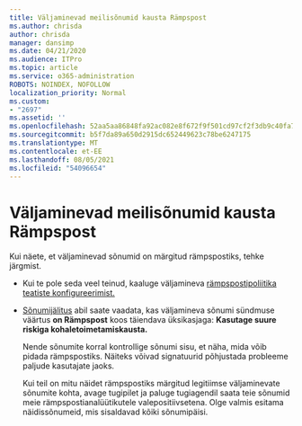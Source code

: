 ```yaml
---
title: Väljaminevad meilisõnumid kausta Rämpspost
ms.author: chrisda
author: chrisda
manager: dansimp
ms.date: 04/21/2020
ms.audience: ITPro
ms.topic: article
ms.service: o365-administration
ROBOTS: NOINDEX, NOFOLLOW
localization_priority: Normal
ms.custom:
- "2697"
ms.assetid: ''
ms.openlocfilehash: 52aa5aa86848fa92ac082e8f672f9f501cd97cf2f3db9c40fa745aa8ebccfbb1
ms.sourcegitcommit: b5f7da89a650d2915dc652449623c78be6247175
ms.translationtype: MT
ms.contentlocale: et-EE
ms.lasthandoff: 08/05/2021
ms.locfileid: "54096654"
---
```

# <a name="outbound-email-to-junk-email-folder"></a>Väljaminevad meilisõnumid kausta Rämpspost

Kui näete, et väljaminevad sõnumid on märgitud rämpspostiks, tehke järgmist.

- Kui te pole seda veel teinud, kaaluge väljamineva [rämpspostipoliitika teatiste konfigureerimist.](https://docs.microsoft.com/microsoft-365/security/office-365-security/configure-the-outbound-spam-policy)

- [Sõnumijälitus](https://docs.microsoft.com/microsoft-365/security/office-365-security/message-trace-scc) abil saate vaadata, kas väljamineva sõnumi sündmuse väärtus **on Rämpspost** koos täiendava üksikasjaga: **Kasutage suure riskiga kohaletoimetamiskausta.**

  Nende sõnumite korral kontrollige sõnumi sisu, et näha, mida võib pidada rämpspostiks. Näiteks võivad signatuurid põhjustada probleeme paljude kasutajate jaoks.

  Kui teil on mitu näidet rämpspostiks märgitud legitiimse väljaminevate sõnumite kohta, avage tugipilet ja paluge tugiagendil saata teie sõnumid meie rämpspostianalüütikutele valepositiivsetena. Olge valmis esitama näidissõnumeid, mis sisaldavad kõiki sõnumipäisi.
